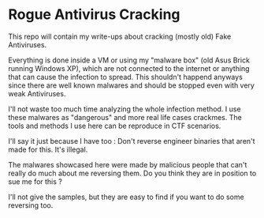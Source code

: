 # Rogue Antivirus Cracking

This repo will contain my write-ups about cracking (mostly old) Fake Antiviruses.

Everything is done inside a VM or using my "malware box" (old Asus Brick running Windows XP), which are not connected to the internet or anything that can cause the infection to spread. This shouldn't happend anyways since there are well known malwares and should be stopped even with very weak Antiviruses.

I'll not waste too much time analyzing the whole infection method. I use these malwares as "dangerous" and more real life cases crackmes. The tools and methods I use here can be reproduce in CTF scenarios.

I'll say it just because I have too : Don't reverse engineer binaries that aren't made for this. It's illegal.

The malwares showcased here were made by malicious people that can't really do much about me reversing them. Do you think they are in position to sue me for this ?

I'll not give the samples, but they are easy to find if you want to do some reversing too. 
